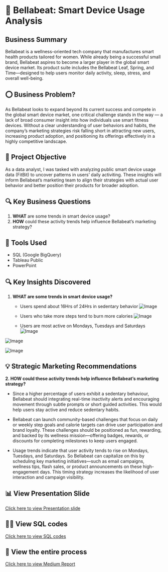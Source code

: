 # 🌿 Bellabeat: Smart Device Usage Analysis

## Business Summary
Bellabeat is a wellness-oriented tech company that manufactures smart health products tailored for women. While already being a successful small brand, Bellabeat aspires to become a larger player in the global smart device market. Its product suite includes the Bellabeat Leaf, Spring, and Time—designed to help users monitor daily activity, sleep, stress, and overall well-being.

## ⭕ Business Problem?
As Bellabeat looks to expand beyond its current success and compete in the global smart device market, one critical challenge stands in the way — a lack of broad consumer insight into how individuals use smart fitness devices. Without a clear understanding of user behaviors and habits, the company’s marketing strategies risk falling short in attracting new users, increasing product adoption, and positioning its offerings effectively in a highly competitive landscape.

## 🎯  Project Objective
As a data analyst, I was tasked with analyzing public smart device usage data (FitBit) to uncover patterns in users’ daily activiting. These insights will inform Bellabeat’s marketing team to align their strategies with actual user behavior and better position their products for broader adoption.

## 🔍 Key Business Questions
1. **WHAT** are some trends in smart device usage?
2. **HOW** could these activity trends help influence Bellabeat’s marketing strategy?

## 🧰 Tools Used
- SQL (Google BigQuery)
- Tableau Public
- PowerPoint

## 🔍 Key Insights Discovered
1. ****WHAT** are some trends in smart device usage?**

   - Users spend about 16Hrs of 24Hrs in sedentary behavior
![Image](https://github.com/user-attachments/assets/0a4c640e-c903-4c2b-8e81-878d539266f7)

   - Users who take more steps tend to burn more calories
![Image](https://github.com/user-attachments/assets/67344acb-9a17-41bc-87d8-c20d66146783)

   - Users are most active on Mondays, Tuesdays and Saturdays
![Image](https://github.com/user-attachments/assets/eed6ea36-65f4-4378-9355-67f148c797eb)

![Image](https://github.com/user-attachments/assets/10fdd16a-dc0e-47d6-865d-700e38064b8c)

![Image](https://github.com/user-attachments/assets/17f1ca4a-3b1c-4afc-aa79-9566089b9680)

## 💡 Strategic Marketing  Recommendations
**2. **HOW** could these activity trends help influence Bellabeat’s marketing strategy?**
- Since a higher percentage of users exhibit a sedentary behaviour, Bellabeat should integrating real-time inactivity alerts and encouraging movement through subtle prompts or short guided activities. This would help users stay active and reduce sedentary habits.
  
- Bellabeat can launch community-based challenges that focus on daily or weekly step goals and calorie targets can drive user participation and brand loyalty. These challenges should be positioned as fun, rewarding, and backed by its wellness mission—offering badges, rewards, or discounts for completing milestones to keep users engaged.

- Usage trends indicate that user activity tends to rise on Mondays, Tuesdays, and Saturdays. So Bellabeat can capitalize on this by scheduling key marketing initiatives—such as email campaigns, wellness tips, flash sales, or product announcements on these high-engagement days. This timing strategy increases the likelihood of user interaction and campaign visibility.

## 📊 View Presentation Slide 
[Click here to view Presentation slide](https://www.canva.com/design/DAGoRYZqjD4/Z5Bjm9uxq0LYipHFlUqT8w/edit?utm_content=DAGoRYZqjD4&utm_campaign=designshare&utm_medium=link2&utm_source=sharebutton)

## 🧑‍💻 View SQL codes
[Click here to view SQL codes](https://github.com/tos-in1/Case_Study-Bellabeat/tree/main/SQL)

## 📝 View the entire process 
[Click here to view Medium Report](https://medium.com/@tosin.folorunso01/bellabeat-case-study-how-user-data-unlocked-a-smarter-marketing-strategy-dc92fcad6da1)


